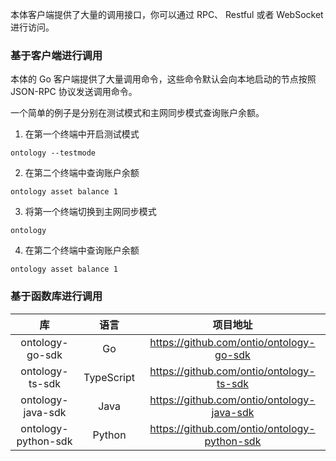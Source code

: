 
本体客户端提供了大量的调用接口，你可以通过 RPC、 Restful 或者 WebSocket 进行访问。

### 基于客户端进行调用

本体的 Go 客户端提供了大量调用命令，这些命令默认会向本地启动的节点按照 JSON-RPC 协议发送调用命令。

一个简单的例子是分别在测试模式和主网同步模式查询账户余额。

1. 在第一个终端中开启测试模式

```shell
ontology --testmode
```

2. 在第二个终端中查询账户余额

```shell
ontology asset balance 1
```

3. 将第一个终端切换到主网同步模式

```shell
ontology
```

4. 在第二个终端中查询账户余额

```shell
ontology asset balance 1
```

### 基于函数库进行调用

|         库          |    语言    |                   项目地址                   |
| :-----------------: | :--------: | :------------------------------------------: |
|   ontology-go-sdk   |     Go     |   https://github.com/ontio/ontology-go-sdk   |
|   ontology-ts-sdk   | TypeScript |   https://github.com/ontio/ontology-ts-sdk   |
|  ontology-java-sdk  |    Java    |  https://github.com/ontio/ontology-java-sdk  |
| ontology-python-sdk |   Python   | https://github.com/ontio/ontology-python-sdk |